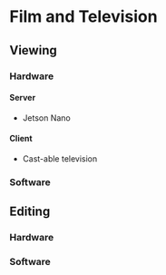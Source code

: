 # Film and Television

## Viewing

### Hardware

#### Server

- Jetson Nano

#### Client

- Cast-able television

### Software

## Editing

### Hardware

### Software
